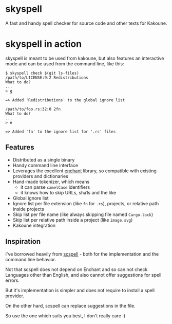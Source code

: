 # skyspell

A fast and handy spell checker for source code and other texts
for Kakoune.

# skyspell in action

skyspell is meant to be used from kakoune, but also features
an interactive mode and can be used from the command line, like this:

```
$ skyspell check $(git ls-files)
/path/to/LICENSE:9:2 Redistributions
What to do?
...
> g

=> Added 'Redistributions' to the global ignore list

/path/to/foo.rs:32:0 2fn
What to do?
...
> e

=> Added 'fn' to the ignore list for '.rs' files
```

## Features

* Distributed as a single binary
* Handy command line interface
* Leverages the excellent [enchant](https://abiword.github.io/enchant/) library,
  so compatible with existing providers and dictionaries
* Hand-made tokenizer, which means
   * it can parse `camelCase` identifiers
   * it knows how to skip URLs, sha1s and the like
* Global ignore list
* Ignore list per file extension (like `fn` for `.rs`), projects, or
  relative path inside projects
* Skip list per file name (like always skipping file named `Cargo.lock`)
* Skip list per relative path inside a project (like `image.svg`)
* Kakoune integration

## Inspiration

I've borrowed heavily from [scspell](https://github.com/myint/scspell) -
both for the implementation and the command line behavior.

Not that scspell does not depend on Enchant and so can not check Languages other than English, and also
cannot offer suggestions for spell errors.

But it's implementation is simpler and does not require to install a
spell provider.

On the other hard, scspell can replace suggestions in the file.

So use the one which suits you best, I don't really care :)

